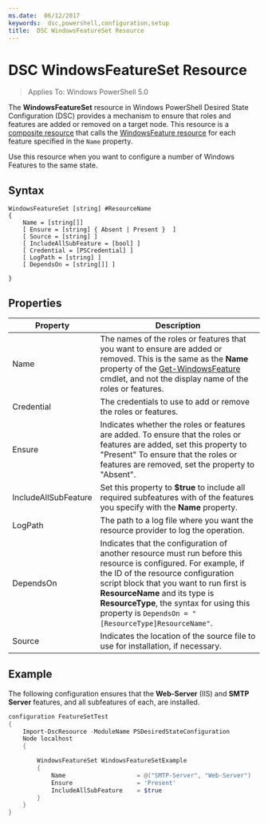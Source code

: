 ```yaml
---
ms.date:  06/12/2017
keywords:  dsc,powershell,configuration,setup
title:  DSC WindowsFeatureSet Resource
---
```


# DSC WindowsFeatureSet Resource

> Applies To: Windows PowerShell 5.0

The **WindowsFeatureSet** resource in Windows PowerShell Desired State Configuration (DSC) provides a mechanism to ensure that roles and features are added or removed on a target node.
This resource is a [composite resource](../authoringResourceComposite.md) that calls the [WindowsFeature resource](windowsfeatureResource.md) for each feature specified in the `Name` property.

Use this resource when you want to configure a number of Windows Features to the same state.

## Syntax

```
WindowsFeatureSet [string] #ResourceName
{
    Name = [string[]]
    [ Ensure = [string] { Absent | Present }  ]
    [ Source = [string] ]
    [ IncludeAllSubFeature = [bool] ]
    [ Credential = [PSCredential] ]
    [ LogPath = [string] ]
    [ DependsOn = [string[]] ]

}
```

## Properties

|  Property  |  Description   |
|---|---|
| Name| The names of the roles or features that you want to ensure are added or removed. This is the same as the **Name** property of the [Get-WindowsFeature](https://technet.microsoft.com/en-us/library/jj205469.aspx) cmdlet, and not the display name of the roles or features.|
| Credential| The credentials to use to add or remove the roles or features.|
| Ensure| Indicates whether the roles or features are added. To ensure that the roles or features are added, set this property to "Present" To ensure that the roles or features are removed, set the property to "Absent".|
| IncludeAllSubFeature| Set this property to **$true** to include all required subfeatures with of the features you specify with the **Name** property.|
| LogPath| The path to a log file where you want the resource provider to log the operation.|
| DependsOn| Indicates that the configuration of another resource must run before this resource is configured. For example, if the ID of the resource configuration script block that you want to run first is __ResourceName__ and its type is __ResourceType__, the syntax for using this property is `DependsOn = "[ResourceType]ResourceName"`.|
| Source| Indicates the location of the source file to use for installation, if necessary.|

## Example

The following configuration ensures that the **Web-Server** (IIS) and **SMTP Server** features, and all subfeatures of each, are installed.

```powershell
configuration FeatureSetTest
{
    Import-DscResource -ModuleName PSDesiredStateConfiguration
    Node localhost
    {

        WindowsFeatureSet WindowsFeatureSetExample
        {
            Name                    = @("SMTP-Server", "Web-Server")
            Ensure                  = 'Present'
            IncludeAllSubFeature    = $true
        }
    }
}
```